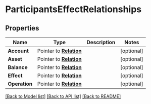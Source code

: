 # ParticipantsEffectRelationships

## Properties
Name | Type | Description | Notes
------------ | ------------- | ------------- | -------------
**Account** | Pointer to [**Relation**](.md) |  | [optional] 
**Asset** | Pointer to [**Relation**](.md) |  | [optional] 
**Balance** | Pointer to [**Relation**](.md) |  | [optional] 
**Effect** | Pointer to [**Relation**](.md) |  | [optional] 
**Operation** | Pointer to [**Relation**](.md) |  | [optional] 

[[Back to Model list]](../README.md#documentation-for-models) [[Back to API list]](../README.md#documentation-for-api-endpoints) [[Back to README]](../README.md)



